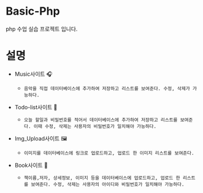 # Basic-Php
php 수업 실습 프로젝트 입니다.

# 설명
- Music사이트 🎧
    - `음악을 직접 데이터베이스에 추가하여 저장하고 리스트를 보여준다. 수정, 삭제가 가능하다.`
    
- Todo-list사이트 📑
    - `오늘 할일과 비밀번호를 적어서 데이터베이스에 추가하여 저장하고 리스트를 보여준다. 이때 수정, 삭제는 사용자의 비밀번호가 일치해야 가능하다.`

- Img_Upload사이트 🖼
    - `이미지를 데이터베이스에 링크로 업로드하고, 업로드 한 이미지 리스트를 보여준다.`

- Book사이트 📖
    - `책이름,저자, 상세정보, 이미지 등을 데이터베이스에 업로드하고, 업로드 한 리스트를 보여준다. 수정, 삭제는 사용자의 아이디와 비밀번호가 일치해야 가능하다.`
